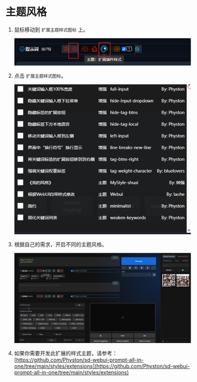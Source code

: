 # 主题风格

1. 鼠标移动到 `扩展主题样式图标` 上。

   ![](../assets/images/ThemeStyle/style_btn.png)

2. 点击 `扩展主题样式图标`。

   ![](../assets/images/ThemeStyle/style_cn.png)

3. 根据自己的需求，开启不同的主题风格。

   ![](../assets/images/demo.custom_theme.gif)

4. 如果你需要开发此扩展的样式主题，请参考：[https://github.com/Physton/sd-webui-prompt-all-in-one/tree/main/styles/extensions](https://github.com/Physton/sd-webui-prompt-all-in-one/tree/main/styles/extensions)